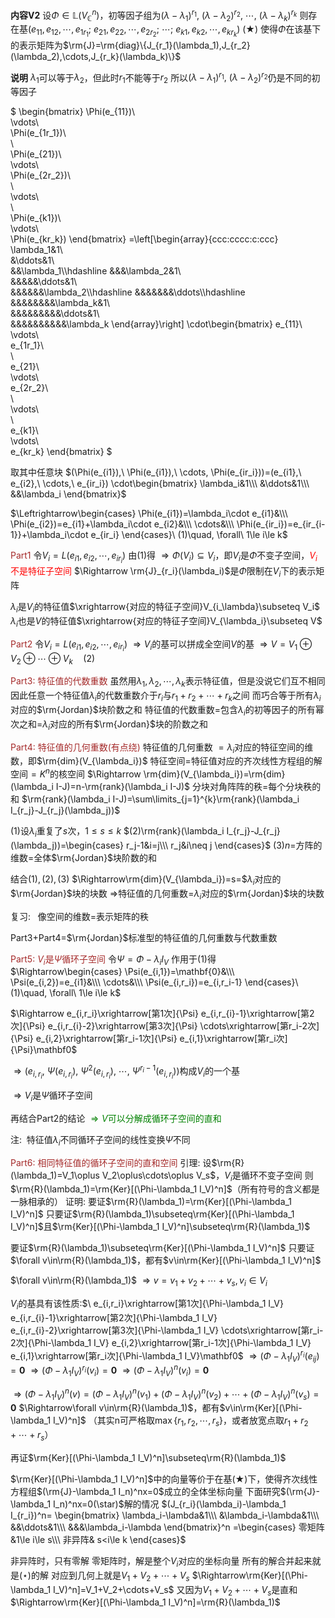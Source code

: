 **内容V2**
设$\Phi\in\mathbb{L}(V_\mathbb{C}^n)$，初等因子组为$(\lambda-\lambda_1)^{r_1},\ (\lambda-\lambda_2)^{r_2},\ \cdots,\ (\lambda-\lambda_k)^{r_k}$
则存在基$(e_{11},e_{12},\cdots,e_{1r_1};\ e_{21},e_{22},\cdots,e_{2r_2};\ \cdots;\ e_{k1},e_{k2},\cdots,e_{kr_k})\ (\bigstar)$
使得$\Phi$在该基下的表示矩阵为$\rm{J}=\rm{diag}\{J_{r_1}(\lambda_1),J_{r_2}(\lambda_2),\cdots,J_{r_k}(\lambda_k)\}$

**说明**
$\lambda_1$可以等于$\lambda_2$，但此时$r_1$不能等于$r_2$
所以$(\lambda-\lambda_1)^{r_1},\ (\lambda-\lambda_2)^{r_2}$仍是不同的初等因子

$
\begin{bmatrix}
\Phi(e_{11})\\\
\vdots\\\
\Phi(e_{1r_1})\\\
\\\
\Phi(e_{21})\\\
\vdots\\\
\Phi(e_{2r_2})\\\
\\\
\vdots\\\
\\\
\Phi(e_{k1})\\\
\vdots\\\
\Phi(e_{kr_k})
\end{bmatrix}
=\left[\begin{array}{ccc:cccc:c:ccc}
\lambda_1&1\\\
&\ddots&1\\\
&&\lambda_1\\\hdashline
&&&\lambda_2&1\\\
&&&&&\ddots&1\\\
&&&&&&\lambda_2\\\hdashline
&&&&&&&\ddots\\\hdashline
&&&&&&&&\lambda_k&1\\\
&&&&&&&&&\ddots&1\\\
&&&&&&&&&&\lambda_k
\end{array}\right]
\cdot\begin{bmatrix}
e_{11}\\\
\vdots\\\
e_{1r_1}\\\
\\\
e_{21}\\\
\vdots\\\
e_{2r_2}\\\
\\\
\vdots\\\
\\\
e_{k1}\\\
\vdots\\\
e_{kr_k}
\end{bmatrix}
$

取其中任意块
$(\Phi(e_{i1}),\ \Phi(e_{i1}),\ \cdots, \Phi(e_{ir_i}))=(e_{i1},\ e_{i2},\ \cdots,\ e_{ir_i})
\cdot\begin{bmatrix}
\lambda_i&1\\\
&\ddots&1\\\
&&\lambda_i
\end{bmatrix}$

$\Leftrightarrow\begin{cases}
\Phi(e_{i1})=\lambda_i\cdot e_{i1}&\\\
\Phi(e_{i2})=e_{i1}+\lambda_i\cdot e_{i2}&\\\
\cdots&\\\
\Phi(e_{ir_i})=e_{ir_{i-1}}+\lambda_i\cdot e_{ir_i}
\end{cases}\ (1)\quad, \forall\ 1\le i\le k$

<font color=brown>Part1</font>
令$V_i=L(e_{i1},e_{i2},\cdots,e_{ir_i})$
由$(1)$得
$\Rightarrow\Phi(V_i)\subseteq V_i$，即$V_i$是$\Phi$不变子空间，<font color=red>$V_i$不是特征子空间</font>
$\Rightarrow \rm{J}_{r_i}(\lambda_i)$是$\Phi$限制在$V_i$下的表示矩阵

$\lambda_i$是$V_i$的特征值$\xrightarrow{对应的特征子空间}V_{i_\lambda}\subseteq V_i$
$\lambda_i$也是$V$的特征值$\xrightarrow{对应的特征子空间}V_{\lambda_i}\subseteq V$

<font color=brown>Part2</font>
令$V_i=L(e_{i1},e_{i2},\cdots,e_{ir_i})$
$\Rightarrow V_i$的基可以拼成全空间$V$的基
$\Rightarrow V=V_1\oplus V_2\oplus\cdots\oplus V_k\quad(2)$

<font color=brown>Part3: 特征值的代数重数</font>
虽然用$\lambda_1,\lambda_2,\cdots,\lambda_k$表示特征值，但是没说它们互不相同
因此任意一个特征值$\lambda_i$的代数重数介于$r_i$与$r_1+r_2+\cdots+r_k$之间
而巧合等于所有$\lambda_i$对应的$\rm{Jordan}$块阶数之和
特征值的代数重数$=$包含$\lambda_i$的初等因子的所有幂次之和$=$$\lambda_i$对应的所有$\rm{Jordan}$块的阶数之和

<font color=brown>Part4: 特征值的几何重数(有点绕)</font>
特征值的几何重数
$=\lambda_i$对应的特征空间的维数，即$\rm{dim}(V_{\lambda_i})$
特征空间$=$特征值对应的齐次线性方程组的解空间$=K^n$的核空间
$\Rightarrow \rm{dim}(V_{\lambda_i})=\rm{dim}(\lambda_i I-J)=n-\rm{rank}(\lambda_i I-J)$
分块对角阵阵的秩$=$每个分块秩的和
$\rm{rank}(\lambda_i I-J)=\sum\limits_{j=1}^{k}\rm{rank}(\lambda_i I_{r_j}-J_{r_j}(\lambda_j))$

$(1)$设$\lambda_i$重复了$s$次，$1\le s\le k$
$(2)\rm{rank}(\lambda_i I_{r_j}-J_{r_j}(\lambda_j))=\begin{cases}
r_j-1&i=j\\\
r_j&i\neq j
\end{cases}$
$(3)n=$方阵的维数$=$全体$\rm{Jordan}$块阶数的和

结合$(1),(2),(3)$
$\Rightarrow\rm{dim}(V_{\lambda_i})=s=$$\lambda_i$对应的$\rm{Jordan}$块的块数
$\Rightarrow$特征值的几何重数$=$$\lambda_i$对应的$\rm{Jordan}$块的块数

复习:$\enspace$ 像空间的维数$=$表示矩阵的秩

Part3+Part4=$\rm{Jordan}$标准型的特征值的几何重数与代数重数

<font color=brown>Part5: $V_i$是$\Psi$循环子空间</font>
令$\Psi=\Phi-\lambda_i I_V$
作用于$(1)$得
$\Rightarrow\begin{cases}
\Psi(e_{i,1})=\mathbf{0}&\\\
\Psi(e_{i,2})=e_{i1}&\\\
\cdots&\\\
\Psi(e_{i,r_i})=e_{i,r_i-1}
\end{cases}\ (1)\quad, \forall\ 1\le i\le k$

$\Rightarrow e_{i,r_i}\xrightarrow[第1次]{\Psi}
e_{i,r_{i}-1}\xrightarrow[第2次]{\Psi}
e_{i,r_{i}-2}\xrightarrow[第3次]{\Psi}
\cdots\xrightarrow[第r_i-2次]{\Psi}
e_{i,2}\xrightarrow[第r_i-1次]{\Psi}
e_{i,1}\xrightarrow[第r_i次]{\Psi}\mathbf0$

$\Rightarrow(e_{i,r_i},\ \Psi(e_{i,r_i}),\ \Psi^2(e_{i,r_i}),\ \cdots,\ \Psi^{r_i-1}(e_{i,r_i}))$构成$V_i$的一个基

$\Rightarrow V_i$是$\Psi$循环子空间

再结合Part2的结论
<font color=green>$\Rightarrow V$可以分解成循环子空间的直和</font>

注:$\enspace$特征值$\lambda_i$不同循环子空间的线性变换$\Psi$不同

<font color=brown>Part6: 相同特征值的循环子空间的直和空间</font>
引理: 设$\rm{R}(\lambda_1)=V_1\oplus V_2\oplus\cdots\oplus V_s$，$V_i$是循环不变子空间
则$\rm{R}(\lambda_1)=\rm{Ker}[(\Phi-\lambda_1 I_V)^n]$（所有符号的含义都是一脉相承的）
证明:
要证$\rm{R}(\lambda_1)=\rm{Ker}[(\Phi-\lambda_1 I_V)^n]$
只要证$\rm{R}(\lambda_1)\subseteq\rm{Ker}[(\Phi-\lambda_1 I_V)^n]$且$\rm{Ker}[(\Phi-\lambda_1 I_V)^n]\subseteq\rm{R}(\lambda_1)$

要证$\rm{R}(\lambda_1)\subseteq\rm{Ker}[(\Phi-\lambda_1 I_V)^n]$
只要证$\forall v\in\rm{R}(\lambda_1)$，都有$v\in\rm{Ker}[(\Phi-\lambda_1 I_V)^n]$

$\forall v\in\rm{R}(\lambda_1)$
$\Rightarrow v=v_1+v_2+\cdots+v_s, v_i\in V_i$


$V_i$的基具有该性质:$\ e_{i,r_i}\xrightarrow[第1次]{\Phi-\lambda_1 I_V}
e_{i,r_{i}-1}\xrightarrow[第2次]{\Phi-\lambda_1 I_V}
e_{i,r_{i}-2}\xrightarrow[第3次]{\Phi-\lambda_1 I_V}
\cdots\xrightarrow[第r_i-2次]{\Phi-\lambda_1 I_V}
e_{i,2}\xrightarrow[第r_i-1次]{\Phi-\lambda_1 I_V}
e_{i,1}\xrightarrow[第r_i次]{\Phi-\lambda_1 I_V}\mathbf0$
$\Rightarrow(\Phi-\lambda_1 I_V)^{r_i}(e_{ij})=\mathbf0$
$\Rightarrow(\Phi-\lambda_1 I_V)^{r_i}(v_i)=\mathbf0$
$\Rightarrow(\Phi-\lambda_1 I_V)^n(v_i)=\mathbf0$

$\Rightarrow(\Phi-\lambda_1 I_V)^n(v)=(\Phi-\lambda_1 I_V)^n(v_1)+(\Phi-\lambda_1 I_V)^n(v_2)
+\cdots+(\Phi-\lambda_1 I_V)^n(v_s)=\mathbf0$
$\Rightarrow\forall v\in\rm{R}(\lambda_1)$，都有$v\in\rm{Ker}[(\Phi-\lambda_1 I_V)^n]$
（其实n可严格取$\max\{r_1,r_2,\cdots,r_s\}$，或者放宽点取$r_1+r_2+\cdots+r_s$）

再证$\rm{Ker}[(\Phi-\lambda_1 I_V)^n]\subseteq\rm{R}(\lambda_1)$

$\rm{Ker}[(\Phi-\lambda_1 I_V)^n]$中的向量等价于在基$(\bigstar)$下，使得齐次线性方程组$(\rm{J}-\lambda_1 I_n)^nx=0$成立的全体坐标向量
下面研究$(\rm{J}-\lambda_1 I_n)^nx=0(\star)$解的情况
$(J_{r_i}(\lambda_i)-\lambda_1 I_{r_i})^n=
\begin{bmatrix}
\lambda_i-\lambda&1\\\ 
&\lambda_i-\lambda&1\\\ 
&&\ddots&1\\\ 
&&&\lambda_i-\lambda
\end{bmatrix}^n
=\begin{cases}
零矩阵&1\le i\le s\\\ 
非异阵& s<i\le k
\end{cases}$

非异阵时，只有零解
零矩阵时，解是整个$V_i$对应的坐标向量
所有的解合并起来就是$(\star)$的解
对应到几何上就是$V_1+V_2+\cdots+V_s$
$\Rightarrow\rm{Ker}[(\Phi-\lambda_1 I_V)^n]=V_1+V_2+\cdots+V_s$
又因为$V_1+V_2+\cdots+V_s$是直和
$\Rightarrow\rm{Ker}[(\Phi-\lambda_1 I_V)^n]=\rm{R}(\lambda_1)$
